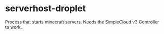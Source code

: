 # serverhost-droplet
Process that starts minecraft servers. Needs the SimpleCloud v3 Controller to work.
